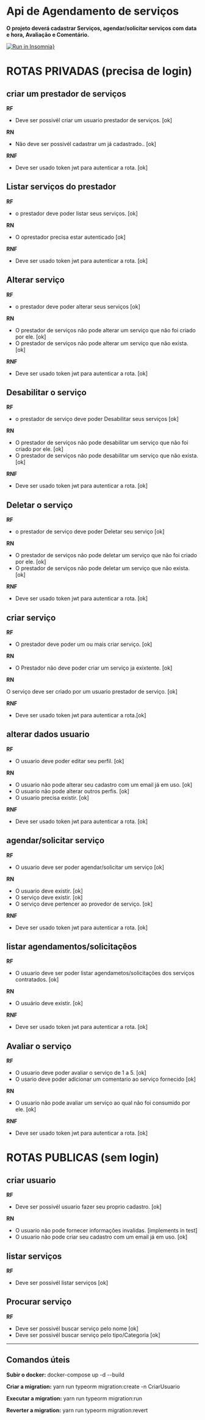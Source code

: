 # Api de Agendamento de serviços

**O projeto deverá cadastrar Serviços, agendar/solicitar serviços com data e hora, Avaliação e Comentário.**


[![Run in Insomnia}](https://insomnia.rest/images/run.svg)](https://drive.google.com/file/d/1EGEGlvqi8DQz6Guo7oW-QZqgesXI5XZI/view?usp=sharing)

# ROTAS PRIVADAS (precisa de login)

## criar um prestador de serviços

**RF**

* Deve ser possivél criar um usuario prestador de serviços. [ok]

**RN**

* Não deve ser possivél cadastrar um já cadastrado..  [ok]

**RNF**

* Deve ser usado token jwt para autenticar a rota. [ok]


## Listar serviços do prestador

**RF** 

* o prestador deve poder listar seus serviços. [ok]


**RN**

* O oprestador precisa estar autenticado  [ok]

**RNF**

* Deve ser usado token jwt para autenticar a rota. [ok]


## Alterar serviço

**RF** 

* o prestador deve poder alterar seus serviços [ok]


**RN**

* O prestador de serviços não pode alterar um serviço que não foi criado por ele. [ok]
* O prestador de serviços não pode alterar um serviço que não exista. [ok]



**RNF**

* Deve ser usado token jwt para autenticar a rota. [ok]


## Desabilitar o serviço

**RF**

* o prestador de serviço deve poder Desabilitar seus serviços [ok]

**RN**

* O prestador de serviços não pode desabilitar um serviço que não foi criado por ele. [ok]
* O prestador de serviços não pode desabilitar um serviço que não exista. [ok]


**RNF**

* Deve ser usado token jwt para autenticar a rota. [ok]


## Deletar o serviço

**RF**

* o prestador de serviço deve poder Deletar seu serviço [ok]


**RN**

* O prestador de serviços não pode deletar um serviço que não foi criado por ele. [ok]
* O prestador de serviços não pode deletar um serviço que não exista. [ok]


**RNF**

* Deve ser usado token jwt para autenticar a rota. [ok]


## criar serviço

**RF**

* O prestador deve poder um ou mais criar serviço. [ok]


**RN**

* O Prestador não deve poder criar um serviço ja exixtente. [ok] 


**RN**

O serviço deve ser criado por um usuario prestador de serviço. [ok]

**RNF**

* Deve ser usado token jwt para autenticar a rota.[ok]


## alterar dados usuario

**RF**

* O usuario deve poder editar seu  perfil. [ok]

**RN**

* O usuario não pode alterar seu cadastro com um email já em uso. [ok]
* O usuario não pode alterar outros perfis. [ok]
* O usuario precisa existir. [ok]


**RNF**

* Deve ser usado token jwt para autenticar a rota. [ok]


## agendar/solicitar serviço

**RF**

* O usuario deve ser poder agendar/solicitar um serviço [ok]


**RN**

* O usuario deve existir. [ok]
* O serviço deve existir. [ok]
* O serviço deve pertencer ao provedor de serviço. [ok]


**RNF**

* Deve ser usado token jwt para autenticar a rota. [ok]


## listar agendamentos/solicitaçẽos

**RF**

* O usuario deve ser poder listar agendametos/solicitações dos serviços contratados. [ok]


**RN**

* O usuário deve existir. [ok]

**RNF**

* Deve ser usado token jwt para autenticar a rota. [ok]


## Avaliar o serviço

**RF**

* O usuario deve poder avaliar o serviço de 1 a 5. [ok]
* O usario deve poder adicionar um comentario ao serviço fornecido [ok]

**RN**

* O usuario não pode avaliar um serviço ao qual não foi consumido por ele. [ok]


**RNF**

* Deve ser usado token jwt para autenticar a rota. [ok]

# ROTAS PUBLICAS (sem login)

## criar usuario 

**RF**

* Deve ser possivél usuario fazer seu proprio cadastro. [ok]


**RN**

* O usuario não pode fornecer informações invalidas. [implements in test]
* O usuario não pode criar seu cadastro com um email já em uso. [ok]



## listar serviços 

**RF**

* Deve ser possivél listar serviços [ok]


##  Procurar serviço

**RF**

* Deve ser possivél buscar serviço pelo nome [ok]
* Deve ser possivél buscar serviço pelo tipo/Categoria [ok]

----------------------------------------------------------------

## Comandos úteis

**Subir o docker:**
docker-compose up -d --build

**Criar a migration:**
yarn run typeorm migration:create -n CriarUsuario

**Executar a migration:**
yarn run typeorm migration:run

**Reverter a migration:**
yarn run typeorm migration:revert
